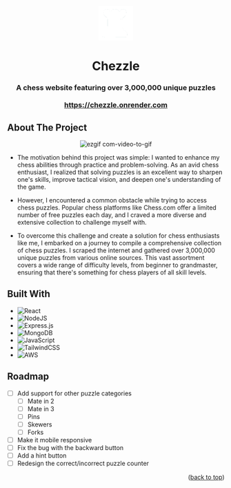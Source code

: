 <a name="readme-top"></a>

<!-- PROJECT LOGO -->
<br>
<div align="center">
  <a href="https://chezzle.onrender.com/">
    <img src="./client/public/logo.png" alt="Logo" width="80" height="80">
  </a>

  <h1 align="center">Chezzle</h1>

  <h3 align="center">
    A chess website featuring over 3,000,000 unique puzzles
    <br>
    <br>
    <a href="https://chezzle.onrender.com/"><strong>https://chezzle.onrender.com</strong></a>
  </h3>
</div>


<!-- ABOUT THE PROJECT -->
## About The Project

<div align="center">

  ![ezgif com-video-to-gif](https://github.com/Jinnbo/Chezzle/assets/75389217/95682192-69ce-4b90-aec2-f5e432d4d012)

</div>

- The motivation behind this project was simple: I wanted to enhance my chess abilities through practice and problem-solving. As an avid chess enthusiast, I realized that solving puzzles is an excellent way to sharpen one's skills, improve tactical vision, and deepen one's understanding of the game.

- However, I encountered a common obstacle while trying to access chess puzzles. Popular chess platforms like Chess.com offer a limited number of free puzzles each day, and I craved a more diverse and extensive collection to challenge myself with.


- To overcome this challenge and create a solution for chess enthusiasts like me, I embarked on a journey to compile a comprehensive collection of chess puzzles. I scraped the internet and gathered over 3,000,000 unique puzzles from various online sources. This vast assortment covers a wide range of difficulty levels, from beginner to grandmaster, ensuring that there's something for chess players of all skill levels.


## Built With

* ![React](https://img.shields.io/badge/react-%2320232a.svg?style=for-the-badge&logo=react&logoColor=%2361DAFB)
* ![NodeJS](https://img.shields.io/badge/node.js-6DA55F?style=for-the-badge&logo=node.js&logoColor=white)
* ![Express.js](https://img.shields.io/badge/express.js-%23404d59.svg?style=for-the-badge&logo=express&logoColor=%2361DAFB)
* ![MongoDB](https://img.shields.io/badge/MongoDB-%234ea94b.svg?style=for-the-badge&logo=mongodb&logoColor=white)
* ![JavaScript](https://img.shields.io/badge/javascript-%23323330.svg?style=for-the-badge&logo=javascript&logoColor=%23F7DF1E)
* ![TailwindCSS](https://img.shields.io/badge/tailwindcss-%2338B2AC.svg?style=for-the-badge&logo=tailwind-css&logoColor=white)
* ![AWS](https://img.shields.io/badge/AWS-%23FF9900.svg?style=for-the-badge&logo=amazon-aws&logoColor=white)


<!-- ROADMAP -->
## Roadmap

- [ ] Add support for other puzzle categories
  - [ ] Mate in 2
  - [ ] Mate in 3
  - [ ] Pins
  - [ ] Skewers
  - [ ] Forks
- [ ] Make it mobile responsive
- [ ] Fix the bug with the backward button
- [ ] Add a hint button
- [ ] Redesign the correct/incorrect puzzle counter 

<p align="right">(<a href="#readme-top">back to top</a>)</p>




